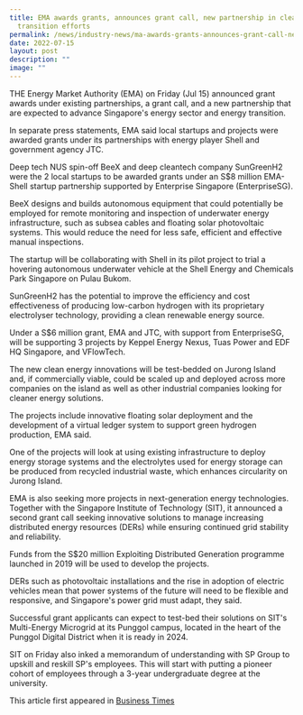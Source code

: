 ```yaml
---
title: EMA awards grants, announces grant call, new partnership in clean energy
  transition efforts
permalink: /news/industry-news/ma-awards-grants-announces-grant-call-new-partnership-clean-energy-transition/
date: 2022-07-15
layout: post
description: ""
image: ""
---
```

THE Energy Market Authority (EMA) on Friday (Jul 15) announced grant awards under existing partnerships, a grant call, and a new partnership that are expected to advance Singapore's energy sector and energy transition.

In separate press statements, EMA said local startups and projects were awarded grants under its partnerships with energy player Shell and government agency JTC.

Deep tech NUS spin-off BeeX and deep cleantech company SunGreenH2 were the 2 local startups to be awarded grants under an S$8 million EMA-Shell startup partnership supported by Enterprise Singapore (EnterpriseSG).

BeeX designs and builds autonomous equipment that could potentially be employed for remote monitoring and inspection of underwater energy infrastructure, such as subsea cables and floating solar photovoltaic systems. This would reduce the need for less safe, efficient and effective manual inspections.

The startup will be collaborating with Shell in its pilot project to trial a hovering autonomous underwater vehicle at the Shell Energy and Chemicals Park Singapore on Pulau Bukom.

SunGreenH2 has the potential to improve the efficiency and cost effectiveness of producing low-carbon hydrogen with its proprietary electrolyser technology, providing a clean renewable energy source. 

Under a S$6 million grant, EMA and JTC, with support from EnterpriseSG, will be supporting 3 projects by Keppel Energy Nexus, Tuas Power and EDF HQ Singapore, and VFlowTech.

The new clean energy innovations will be test-bedded on Jurong Island and, if commercially viable, could be scaled up and deployed across more companies on the island as well as other industrial companies looking for cleaner energy solutions.

The projects include innovative floating solar deployment and the development of a virtual ledger system to support green hydrogen production, EMA said.

One of the projects will look at using existing infrastructure to deploy energy storage systems and the electrolytes used for energy storage can be produced from recycled industrial waste, which enhances circularity on Jurong Island.

EMA is also seeking more projects in next-generation energy technologies. Together with the Singapore Institute of Technology (SIT), it announced a second grant call seeking innovative solutions to manage increasing distributed energy resources (DERs) while ensuring continued grid stability and reliability.

Funds from the S$20 million Exploiting Distributed Generation programme launched in 2019 will be used to develop the projects.

DERs such as photovoltaic installations and the rise in adoption of electric vehicles mean that power systems of the future will need to be flexible and responsive, and Singapore's power grid must adapt, they said.

Successful grant applicants can expect to test-bed their solutions on SIT's Multi-Energy Microgrid at its Punggol campus, located in the heart of the Punggol Digital District when it is ready in 2024. 

SIT on Friday also inked a memorandum of understanding with SP Group to upskill and reskill SP's employees. This will start with putting a pioneer cohort of employees through a 3-year undergraduate degree at the university.

This article first appeared in [Business Times](https://www.businesstimes.com.sg/international/ema-awards-grants-announces-grant-call-new-partnership-clean-energy-transition?amp)